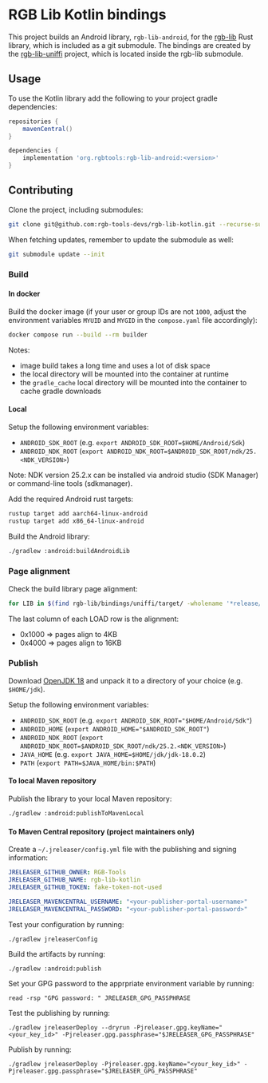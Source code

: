 # RGB Lib Kotlin bindings

This project builds an Android library, `rgb-lib-android`, for the [rgb-lib]
Rust library, which is included as a git submodule. The bindings are created by
the [rgb-lib-uniffi] project, which is located inside the rgb-lib submodule.

## Usage

To use the Kotlin library add the following to your project gradle dependencies:

```groovy
repositories {
    mavenCentral()
}

dependencies {
    implementation 'org.rgbtools:rgb-lib-android:<version>'
}
```

## Contributing

Clone the project, including submodules:

```bash
git clone git@github.com:rgb-tools-devs/rgb-lib-kotlin.git --recurse-submodules
```

When fetching updates, remember to update the submodule as well:

```bash
git submodule update --init
```

### Build

#### In docker

Build the docker image (if your user or group IDs are not `1000`, adjust the
environment variables `MYUID` and `MYGID` in the `compose.yaml` file
accordingly):

```bash
docker compose run --build --rm builder
```

Notes:

- image build takes a long time and uses a lot of disk space
- the local directory will be mounted into the container at runtime
- the `gradle_cache` local directory will be mounted into the container to
  cache gradle downloads

#### Local

Setup the following environment variables:

- `ANDROID_SDK_ROOT` (e.g. `export ANDROID_SDK_ROOT=$HOME/Android/Sdk`)
- `ANDROID_NDK_ROOT` (`export ANDROID_NDK_ROOT=$ANDROID_SDK_ROOT/ndk/25.<NDK_VERSION>`)

Note: NDK version 25.2.x can be installed via android studio (SDK Manager) or
command-line tools (sdkmanager).

Add the required Android rust targets:

```bash
rustup target add aarch64-linux-android
rustup target add x86_64-linux-android
```

Build the Android library:

```bash
./gradlew :android:buildAndroidLib
```

### Page alignment

Check the build library page alignment:

```bash
for LIB in $(find rgb-lib/bindings/uniffi/target/ -wholename '*release/librgblibuniffi.so'); do ls -l "$LIB"; readelf -l "$LIB" |grep -A1 LOAD; done
```

The last column of each LOAD row is the alignment:
- 0x1000 => pages align to 4KB
- 0x4000 => pages align to 16KB

### Publish

Download [OpenJDK 18] and unpack it to a directory of your choice (e.g.
`$HOME/jdk`).

Setup the following environment variables:

- `ANDROID_SDK_ROOT` (e.g. `export ANDROID_SDK_ROOT="$HOME/Android/Sdk"`)
- `ANDROID_HOME` (`export ANDROID_HOME="$ANDROID_SDK_ROOT"`)
- `ANDROID_NDK_ROOT` (`export ANDROID_NDK_ROOT=$ANDROID_SDK_ROOT/ndk/25.2.<NDK_VERSION>`)
- `JAVA_HOME` (e.g. `export JAVA_HOME=$HOME/jdk/jdk-18.0.2`)
- `PATH` (`export PATH=$JAVA_HOME/bin:$PATH`)

#### To local Maven repository

Publish the library to your local Maven repository:

```bash
./gradlew :android:publishToMavenLocal
```

#### To Maven Central repository (project maintainers only)

Create a `~/.jreleaser/config.yml` file with the publishing and signing information:

```yaml
JRELEASER_GITHUB_OWNER: RGB-Tools
JRELEASER_GITHUB_NAME: rgb-lib-kotlin
JRELEASER_GITHUB_TOKEN: fake-token-not-used

JRELEASER_MAVENCENTRAL_USERNAME: "<your-publisher-portal-username>"
JRELEASER_MAVENCENTRAL_PASSWORD: "<your-publisher-portal-password>"
```

Test your configuration by running:
```shell
./gradlew jreleaserConfig
```

Build the artifacts by running:
```shell
./gradlew :android:publish
```

Set your GPG password to the apprpriate environment variable by running:
```shell
read -rsp "GPG password: " JRELEASER_GPG_PASSPHRASE
```

Test the publishing by running:
```shell
./gradlew jreleaserDeploy --dryrun -Pjreleaser.gpg.keyName="<your_key_id>" -Pjreleaser.gpg.passphrase="$JRELEASER_GPG_PASSPHRASE"
```

Publish by running:
```shell
./gradlew jreleaserDeploy -Pjreleaser.gpg.keyName="<your_key_id>" -Pjreleaser.gpg.passphrase="$JRELEASER_GPG_PASSPHRASE"
```

[rgb-lib]: https://github.com/RGB-Tools/rgb-lib
[rgb-lib-uniffi]: https://github.com/RGB-Tools/rgb-lib/tree/master/bindings/uniffi
[OpenJDK 18]: (https://jdk.java.net/archive/)
